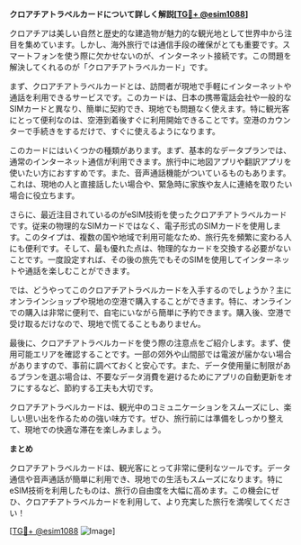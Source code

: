 **クロアチアトラベルカードについて詳しく解説[[TG💪+ @esim1088](https://t.me/s/esim1088)]**

クロアチアは美しい自然と歴史的な建造物が魅力的な観光地として世界中から注目を集めています。しかし、海外旅行では通信手段の確保がとても重要です。スマートフォンを使う際に欠かせないのが、インターネット接続です。この問題を解決してくれるのが「クロアチアトラベルカード」です。

まず、クロアチアトラベルカードとは、訪問者が現地で手軽にインターネットや通話を利用できるサービスです。このカードは、日本の携帯電話会社や一般的なSIMカードと異なり、簡単に契約でき、現地でも問題なく使えます。特に観光客にとって便利なのは、空港到着後すぐに利用開始できることです。空港のカウンターで手続きをするだけで、すぐに使えるようになります。

このカードにはいくつかの種類があります。まず、基本的なデータプランでは、通常のインターネット通信が利用できます。旅行中に地図アプリや翻訳アプリを使いたい方におすすめです。また、音声通話機能がついているものもあります。これは、現地の人と直接話したい場合や、緊急時に家族や友人に連絡を取りたい場合に役立ちます。

さらに、最近注目されているのがeSIM技術を使ったクロアチアトラベルカードです。従来の物理的なSIMカードではなく、電子形式のSIMカードを使用します。このタイプは、複数の国や地域で利用可能なため、旅行先を頻繁に変わる人にも便利です。そして、最も優れた点は、物理的なカードを交換する必要がないことです。一度設定すれば、その後の旅先でもそのSIMを使用してインターネットや通話を楽しむことができます。

では、どうやってこのクロアチアトラベルカードを入手するのでしょうか？主にオンラインショップや現地の空港で購入することができます。特に、オンラインでの購入は非常に便利で、自宅にいながら簡単に予約できます。購入後、空港で受け取るだけなので、現地で慌てることもありません。

最後に、クロアチアトラベルカードを使う際の注意点をご紹介します。まず、使用可能エリアを確認することです。一部の郊外や山間部では電波が届かない場合がありますので、事前に調べておくと安心です。また、データ使用量に制限があるプランを選ぶ場合は、不要なデータ消費を避けるためにアプリの自動更新をオフにするなど、節約する工夫も大切です。

クロアチアトラベルカードは、観光中のコミュニケーションをスムーズにし、楽しい思い出を作るための強い味方です。ぜひ、旅行前には準備をしっかり整えて、現地での快適な滞在を楽しみましょう。

**まとめ**

クロアチアトラベルカードは、観光客にとって非常に便利なツールです。データ通信や音声通話が簡単に利用でき、現地での生活もスムーズになります。特にeSIM技術を利用したものは、旅行の自由度を大幅に高めます。この機会にぜひ、クロアチアトラベルカードを利用して、より充実した旅行を満喫してください！

[[TG💪+ @esim1088](https://t.me/s/esim1088) ![Image](https://i.postimg.cc/Y0z9fWf4/image.png)]
